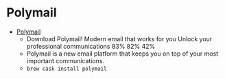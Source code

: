 # Polymail
- [Polymail](https://polymail.io/)
  -  Download Polymail! Modern email that works for you Unlock your professional communications 83% 82% 42%
  - Polymail is a new email platform that keeps you on top of your most important communications.
  - `brew cask install polymail`
